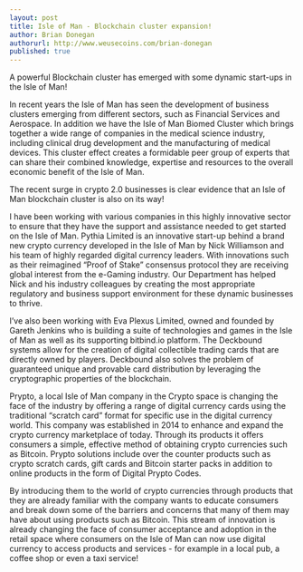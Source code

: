```yaml
---
layout: post
title: Isle of Man - Blockchain cluster expansion!
author: Brian Donegan
authorurl: http://www.weusecoins.com/brian-donegan
published: true
---
```


A powerful Blockchain cluster has emerged with some dynamic start-ups in the Isle of Man!
<p>
In recent years the Isle of Man has seen the development of business clusters emerging from different sectors, such as Financial Services and Aerospace. In addition we have the Isle of Man Biomed Cluster which brings together a wide range of companies in the medical science industry, including clinical drug development and the manufacturing of medical devices. This cluster effect creates a formidable peer group of experts that can share their combined knowledge, expertise and resources to the overall economic benefit of the Isle of Man.
<p>
The recent surge in crypto 2.0 businesses is clear evidence that an Isle of Man blockchain cluster is also on its way!
<p>
I have been working with various companies in this highly innovative sector to ensure that they have the support and assistance needed to get started on the Isle of Man. Pythia Limited is an innovative start-up behind a brand new crypto currency developed in the Isle of Man by Nick Williamson and his team of highly regarded digital currency leaders. With innovations such as their reimagined “Proof of Stake” consensus protocol they are receiving global interest from the e-Gaming industry. Our Department has helped Nick and his industry colleagues by creating the most appropriate regulatory and business support environment for these dynamic businesses to thrive.
<p>
I’ve also been working with Eva Plexus Limited, owned and founded by Gareth Jenkins who is building a suite of technologies and games in the Isle of Man as well as its supporting bitbind.io platform. The Deckbound systems allow for the creation of digital collectible trading cards that are directly owned by players. Deckbound also solves the problem of guaranteed unique and provable card distribution by leveraging the cryptographic properties of the blockchain.
<p>
Prypto, a local Isle of Man company in the Crypto space is changing the face of the industry by offering a range of digital currency cards using the traditional “scratch card” format for specific use in the digital currency world. This company was established in 2014 to enhance and expand the crypto currency marketplace of today. Through its products it offers consumers a simple, effective method of obtaining crypto currencies such as Bitcoin. Prypto solutions include over the counter products such as crypto scratch cards, gift cards and Bitcoin starter packs in addition to online products in the form of Digital Prypto Codes.
<p>
By introducing them to the world of crypto currencies through products that they are already familiar with the company wants to educate consumers and break down some of the barriers and concerns that many of them may have about using products such as Bitcoin. This stream of innovation is already changing the face of consumer acceptance and adoption in the retail space where consumers on the Isle of Man can now use digital currency to access products and services - for example in a local pub, a coffee shop or even a taxi service!